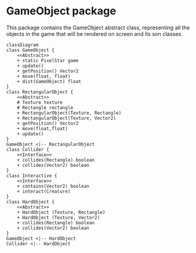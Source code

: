 # GameObject package

This package contains the GameObject abstract class, representing all the objects in the game that will be rendered on
screen and its son classes.

```mermaid
classDiagram
class GameObject {
    <<Abstract>>
    + static PixelStar game
    + update()
    + getPosition() Vector2
    + move(float, float)
    + dist(GameObject) float
}
class RectangularObject {
    <<Abstract>>
    # Texture texture
    # Rectangle rectangle
    + RectangularObject(Texture, Rectangle)
    + RectangularObject(Texture, Vector2)
    + getPosition() Vector2
    + move(float,float)
    + update()
}
GameObject <|-- RectangularObject
class Collider {
    <<Interface>>
    + collides(Rectangle) boolean
    + collides(Vector2) boolean
}
class Interactive {
    <<Interface>>
    + contains(Vector2) boolean
    + interact(Creature)
}
class HardObject {
    <<Abstract>>
    + HardObject (Texture, Rectangle)
    + HardObject (Texture, Vector2)
    + collides(Rectangle) boolean
    + collides(Vector2) boolean
}
GameObject <|-- HardObject
Collider <|-- HardObject
```